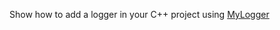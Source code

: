 Show how to add a logger in your C++ project using [MyLogger](https://github.com/Lecrapouille/MyLogger)

